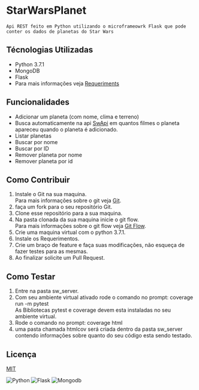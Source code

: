 StarWarsPlanet
=

    Api REST feito em Python utilizando o microframeowrk Flask que pode conter os dados de planetas do Star Wars 

Técnologias Utilizadas
-
- Python 3.7.1 
- MongoDB
- Flask
- Para mais informações veja [Requeriments](https://github.com/lariodiniz/StarWarsPlanet/blob/master/requeriments.txt) 

Funcionalidades 
-
- Adicionar um planeta (com nome, clima e terreno)
- Busca automaticamente na api [SwApi](https://swapi.co/) em quantos filmes o planeta apareceu quando o planeta é adicionado.
- Listar planetas
- Buscar por nome
- Buscar por ID
- Remover planeta por nome 
- Remover planeta por id

Como Contribuir
-
1) Instale o Git na sua maquina.
<br>Para mais informações sobre o git veja [Git](https://git-scm.com/docs).
2) faça um fork para o seu repositório Git.
3) Clone esse repositório para a sua maquina.
4) Na pasta clonada da sua maquina inicie o git flow.
<br>Para mais informações sobre o git flow veja [Git Flow](https://medium.com/@lariodiniz/tutorial-git-com-git-flow-476ad906c8ae).
5) Crie uma maquina virtual com o python 3.7.1.
6) Instale os Requerimentos.
7) Crie um braço de feature e faça suas modificações, não esqueça de fazer testes para as mesmas.
8) Ao finalizar solicite um Pull Request. 
 
Como Testar
-
1) Entre na pasta sw_server.
2) Com seu ambiente virtual ativado rode o comando no prompt: coverage run -m pytest
<br>As Bibliotecas pytest e coverage devem esta instaladas no seu ambiente virtual.
3) Rode o comando no prompt: coverage html 
4) uma pasta chamada htmlcov será criada dentro da pasta sw_server contendo informações sobre quanto do seu código esta sendo testado.

Licença
-
[MIT](https://github.com/lariodiniz/StarWarsPlanet/blob/master/LICENSE.md)

![Python](https://github.com/lariodiniz/StarWarsPlanet/blob/master/imgs/python_logo.png)
![Flask](https://github.com/lariodiniz/StarWarsPlanet/blob/master/imgs/flask_logo.jpg)
![Mongodb](https://github.com/lariodiniz/StarWarsPlanet/blob/master/imgs/mongodb_logo.png)